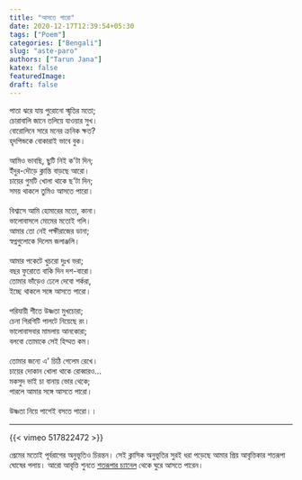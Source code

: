 ```yaml
---
title: "আসতে পারো"
date: 2020-12-17T12:39:54+05:30
tags: ["Poem"]
categories: ["Bengali"]
slug: "aste-paro"
authors: ["Tarun Jana"]
katex: false
featuredImage: 
draft: false
---
```


পাতা ঝরে যায় পুরোনো স্মৃতির মতো;\
চোরাবালি জানে তলিয়ে যাওয়ার সুখ।\
বোরোলিনে সারে মনের ক্রনিক ক্ষত?\
হৃদপিন্ডকে বোকারাই ভাবে বুক।\
\
আমিও ভাবছি, ছুটি নিই ক'টা দিন;\
ইঁদুর-দৌড়ে ক্লান্তি বাড়ছে আরো।\
চায়ের গুমটি খোলা থাকে ছ'টা দিন;\
সময় থাকলে তুমিও আসতে পারো।\
\
বিশ্বাসে আমি হোমারের মতো, কানা।\
ভালোবাসলে মোমের মতোই গলি।\
আমার তো নেই পক্ষীরাজের ডানা;\
স্বপ্নগুলোকে দিলেম জলাঞ্জলি।\
\
আমার পকেটে খুচরো দুঃখ ভরা;\
বছর ফুরোতে বাকি দিন দশ-বারো।\
তোমার ভাঁড়েও ঢেলে দেবো শর্করা,\
ইচ্ছে থাকলে সঙ্গে আসতে পারো।\
\
পরিযায়ী শীতে উষ্ণতা মুখচোরা;\
চেনা গিরগিটি পালটে নিয়েছে রং।\
ভালোবাসবার মামলায় আনকোরা;\
বলবো তোমাকে সেই হিম্মত কম।\
\
তোমার জন্যে এ' চিঠি গেলেম রেখে।\
চায়ের দোকান খোলা থাকে রোব্বারও...\
মকসুদ ভাই চা বানায় ভোর থেকে;\
পারলে আমার সঙ্গে আসতে পারো।\
\
উষ্ণতা নিয়ে পাশেই বসতে পারো।।

---

{{< vimeo 517822472 >}}

প্রেমের মতোই পূর্বরাগের অনুভূতিও চিরন্তন। সেই ক্লাসিক অনুভূতির সুরই ধরা পড়েছে আমার প্রিয় আবৃত্তিকার শতরূপা 
ঘোষের গলায়। আরো আবৃত্তি শুনতে [শতরূপার চ্যানেল](https://www.youtube.com/channel/UCtXOuj2RSvh0v_PmQ4IAktw)
থেকে ঘুরে আসতে পারেন।